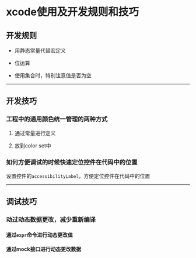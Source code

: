 # xcode使用及开发规则和技巧

## 开发规则

* 用静态常量代替宏定义

* 位运算

* 使用集合时，特别注意值是否为空

***

## 开发技巧

### 工程中的通用颜色统一管理的两种方式

1. 通过常量进行定义

2. 放到color set中

### 如何方便调试的时候快速定位控件在代码中的位置

设置控件的`accessibilityLabel`，方便定位控件在代码中的位置

***

## 调试技巧

### 动过动态数据更改，减少重新编译

#### 通过`expr`命令进行动态更改值

#### 通过mock接口进行动态更改数据

